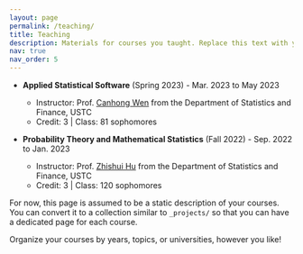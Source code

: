 ```yaml
---
layout: page
permalink: /teaching/
title: Teaching
description: Materials for courses you taught. Replace this text with your description.
nav: true
nav_order: 5
---
```


- **Applied Statistical Software** (Spring 2023) - Mar. 2023 to May 2023
  - Instructor: Prof. [Canhong Wen](https://bs.ustc.edu.cn/english/profile-352.html) from the Department of Statistics and Finance, USTC
  - Credit: 3 | Class: 81 sophomores

- **Probability Theory and Mathematical Statistics** (Fall 2022) - Sep. 2022 to Jan. 2023
  - Instructor: Prof. [Zhishui Hu](https://bs.ustc.edu.cn/english/profile-99.html) from the Department of Statistics and Finance, USTC
  - Credit: 3 | Class: 120 sophomores

For now, this page is assumed to be a static description of your courses. You can convert it to a collection similar to `_projects/` so that you can have a dedicated page for each course.

Organize your courses by years, topics, or universities, however you like!
